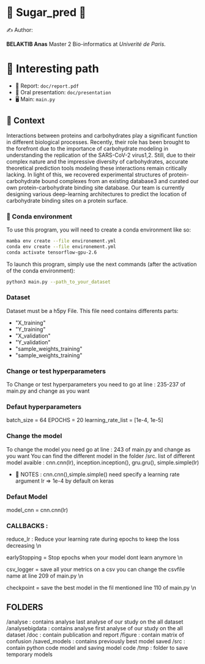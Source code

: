 # 🦙 Sugar_pred 🦙

✍ Author:

**BELAKTIB Anas**
Master 2 Bio-informatics at *Univerité de Paris*.

# 🔎 Interesting path
- 📑 Report: `doc/report.pdf`
- 📢 Oral presentation: `doc/presentation`
- 🖥 Main: `main.py`

## 🤔 Context
Interactions between proteins and carbohydrates play a significant function in different biological processes. Recently, their role has been brought to the forefront due to the importance of carbohydrate modeling in understanding the replication of the SARS-CoV-2 virus1,2. Still, due to their complex nature and the impressive diversity of carbohydrates, accurate theoretical prediction tools modeling these interactions remain critically lacking. In light of this, we recovered experimental structures of protein-carbohydrate bound complexes from an existing database3 and curated our own protein-carbohydrate binding site database. Our team is currently designing various deep-learning architectures to predict the location of carbohydrate binding sites on a protein surface.
### 🐍 Conda environment

To use this program, you will need to create a conda environment like so:

```bash
mamba env create --file environement.yml
conda env create --file environement.yml
conda activate tensorflow-gpu-2.6
```

To launch this program, simply use the next commands (after the activation of the conda environment):

```bash
python3 main.py --path_to_your_dataset
```
### Dataset
Dataset must be a h5py File. This file need contains differents parts:
- "X_training"
- "Y_training"
- "X_validation"
- "Y_validation"
- "sample_weights_training"
- "sample_weights_training"

### Change or test hyperparameters
To Change or test hyperparameters you need to go at line : 235-237 of main.py and change as you want

### Defaut hyperparameters
batch_size = 64
EPOCHS = 20
learning_rate_list = [1e-4, 1e-5]  

### Change the model
To change the model you need go at line : 243 of main.py and change as you want
You can find the different  model in the folder /src.
list of different model avaible : cnn.cnn(lr), inception.inception(), gru.gru(), simple.simple(lr)
- 📑 NOTES : cnn.cnn(),simple.simple() need specify a learning rate argument lr => 1e-4 by default on keras

### Defaut Model
   model_cnn = cnn.cnn(lr)
   
### CALLBACKS :
reduce_lr : Reduce your learning rate during epochs to keep the loss decreasing \n


earlyStopping = Stop epochs when your model dont learn anymore \n


csv_logger = save all your metrics on a csv you can change the csvfile name at line 209 of main.py \n


checkpoint = save the best model in the fil mentioned line 110 of main.py \n


## FOLDERS
/analyse : contains analyse last analyse of our study on the all dataset
/analysebigdata  : contains analyse first analyse of our study on the all dataset
/doc : contain publication and report
/figure : contain matrix of confusion
/saved_models : contains previously best model saved
/src : contain python code model and saving model code
/tmp : folder to save temporary models

